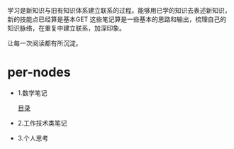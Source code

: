 学习是新知识与旧有知识体系建立联系的过程。能够用已学的知识去表述新知识，新的技能点已经算是基本GET
这些笔记算是一些基本的思路和输出，梳理自己的知识脉络，在重复中建立联系，加深印象。

让每一次阅读都有所沉淀。

# per-nodes

* 1.数学笔记

  [目录](./docs/math/catalogue.md)
  

* 2.工作技术类笔记

* 3.个人思考